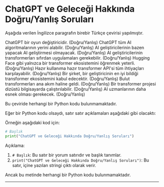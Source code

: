 # ChatGPT ve Geleceği Hakkında Doğru/Yanlış Soruları

Aşağıda verilen İngilizce paragrafın birebir Türkçe çevirisi yapılmıştır.

ChatGPT bir oyun değiştiricidir. (Doğru/Yanlış) 
ChatGPT tüm AI algoritmalarının yerini alabilir. (Doğru/Yanlış) 
AI geliştiricilerinin bazen yapacak AI geliştirmesi olmayacak. (Doğru/Yanlış) 
AI geliştiricilerinin transformerları sıfırdan uygulamaları gerekebilir. (Doğru/Yanlış) 
Hugging Face gibi yalnızca bir transformer ekosistemini öğrenmek yeterli. (Doğru/Yanlış) 
Hazır kullanıma hazır transformer API'si tüm ihtiyaçları karşılayabilir. (Doğru/Yanlış) 
Bir şirket, bir geliştiricinin en iyi bildiği transformer ekosistemini kabul edecektir. (Doğru/Yanlış) 
Bulut transformerları ana akım haline geldi. (Doğru/Yanlış) 
Bir transformer projesi dizüstü bilgisayarda çalıştırılabilir. (Doğru/Yanlış) 
AI uzmanlarının daha esnek olması gerekecek. (Doğru/Yanlış)

Bu çeviride herhangi bir Python kodu bulunmamaktadır. 

Eğer bir Python kodu olsaydı, satır satır açıklamaları aşağıdaki gibi olacaktı:

Örneğin aşağıdaki kod için:
```python
# Başlık
print("ChatGPT ve Geleceği Hakkında Doğru/Yanlış Soruları")
```
Açıklama:
1. `# Başlık`: Bu satır bir yorum satırıdır ve başlık tanımlar. 
2. `print("ChatGPT ve Geleceği Hakkında Doğru/Yanlış Soruları")`: Bu satır, içine yazılan stringi çıktı olarak verir.

Ancak bu metinde herhangi bir Python kodu bulunmamaktadır.

---

